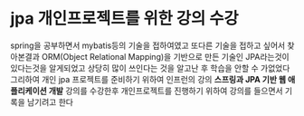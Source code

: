 # jpa 개인프로젝트를 위한 강의 수강

spring을 공부하면서 mybatis등의 기술을 접하여였고 또다른 기술을 접하고 싶어서 찾아본결과 ORM(Object Relational Mapping)을 기반으로 만든 기술인 JPA라는것이 있다는것을 알게되었고 상당히 많이 쓰인다는 것을 알고난 후 학습을 안할 수 가없었다 그리하여 개인 jpa 프로젝트를 준비하기 위하여 인프런의 강의 <b>스프링과 JPA 기반 웹 애플리케이션 개발</b> 강의를 수강한후 개인프로젝트를 진행하기 위하여 강의를 들으면서 기록을 남기려고 한다
